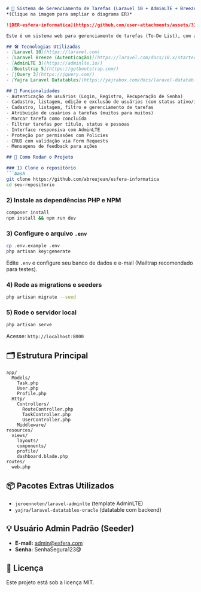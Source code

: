 ````markdown
# 🚀 Sistema de Gerenciamento de Tarefas (Laravel 10 + AdminLTE + Breeze)
*(Clique na imagem para ampliar o diagrama ER)*

![DER-esfera-informatica](https://github.com/user-attachments/assets/31d5dddc-946b-4cf8-b96d-1280e647524c)

Este é um sistema web para gerenciamento de tarefas (To-Do List), com autenticação de usuários, controle de permissões e interface responsiva utilizando **Laravel 10**, **AdminLTE 3** e **jQuery**.

## 🛠️ Tecnologias Utilizadas
- [Laravel 10](https://laravel.com)
- [Laravel Breeze (Autenticação)](https://laravel.com/docs/10.x/starter-kits#breeze)
- [AdminLTE 3](https://adminlte.io/)
- [Bootstrap 5](https://getbootstrap.com/)
- [jQuery 3](https://jquery.com/)
- [Yajra Laravel Datatables](https://yajrabox.com/docs/laravel-datatables)

## 🎯 Funcionalidades
- Autenticação de usuários (Login, Registro, Recuperação de Senha)
- Cadastro, listagem, edição e exclusão de usuários (com status ativo/inativo)
- Cadastro, listagem, filtro e gerenciamento de tarefas
- Atribuição de usuários a tarefas (muitos para muitos)
- Marcar tarefa como concluída
- Filtrar tarefas por título, status e pessoas
- Interface responsiva com AdminLTE
- Proteção por permissões com Policies
- CRUD com validação via Form Requests
- Mensagens de feedback para ações

## 🚀 Como Rodar o Projeto

### 1) Clone o repositório
```bash
git clone https://github.com/abreujean/esfera-informatica
cd seu-repositorio
````

### 2) Instale as dependências PHP e NPM

```bash
composer install
npm install && npm run dev
```

### 3) Configure o arquivo `.env`

```bash
cp .env.example .env
php artisan key:generate
```

Edite `.env` e configure seu banco de dados e e-mail (Mailtrap recomendado para testes).

### 4) Rode as migrations e seeders

```bash
php artisan migrate --seed
```

### 5) Rode o servidor local

```bash
php artisan serve
```

Acesse: `http://localhost:8000`



## 🗂️ Estrutura Principal

```
app/
  Models/
    Task.php
    User.php
    Profile.php
  Http/
    Controllers/
      RouteController.php
      TaskController.php
      UserController.php
    Middleware/
resources/
  views/
    layouts/
    components/
    profile/
    dashboard.blade.php
routes/
  web.php
```

## 📦 Pacotes Extras Utilizados

* `jeroennoten/laravel-adminlte` (template AdminLTE)
* `yajra/laravel-datatables-oracle` (datatable com backend)

## 💡 Usuário Admin Padrão (Seeder)

* **E-mail:** admin@esfera.com
* **Senha:** SenhaSegura123@

## 📝 Licença

Este projeto está sob a licença MIT.
